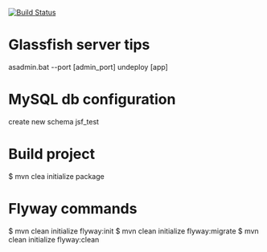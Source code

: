 [![Build Status](https://travis-ci.org/dmitrysl/jsf.svg?branch=master)](https://travis-ci.org/dmitrysl/jsf)

 
 
# Glassfish server tips
asadmin.bat --port [admin_port] undeploy [app]


# MySQL db configuration
create new schema jsf_test


# Build project
$ mvn clea initialize package


# Flyway commands
$ mvn clean initialize flyway:init
$ mvn clean initialize flyway:migrate
$ mvn clean initialize flyway:clean